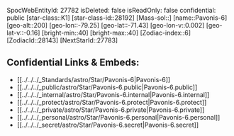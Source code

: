 ﻿---
location:
- -71.43
- 79.25
- 200
tags:
- astro/Star
type: Star
---

SpocWebEntityId: 27782
isDeleted: false
isReadOnly: false
confidential: public
[star-class::K1]
[star-class-id::28192]
[Mass-sol::]
[name::Pavonis-6]
[geo-alt::200]
[geo-lon::-79.25]
[geo-lat::-71.43]
[geo-lon-v::0.002]
[geo-lat-v::-0.16]
[bright-min::40]
[bright-max::40]
[Zodiac-index::6]
[ZodiacId::28143]
[NextStarId::27783]



## Confidential Links & Embeds: 
- [[../../../_Standards/astro/Star/Pavonis-6|Pavonis-6]] 
- [[../../../_public/astro/Star/Pavonis-6.public|Pavonis-6.public]] 
- [[../../../_internal/astro/Star/Pavonis-6.internal|Pavonis-6.internal]] 
- [[../../../_protect/astro/Star/Pavonis-6.protect|Pavonis-6.protect]] 
- [[../../../_private/astro/Star/Pavonis-6.private|Pavonis-6.private]] 
- [[../../../_personal/astro/Star/Pavonis-6.personal|Pavonis-6.personal]] 
- [[../../../_secret/astro/Star/Pavonis-6.secret|Pavonis-6.secret]] 
